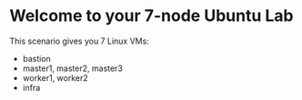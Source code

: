 # Welcome to your 7-node Ubuntu Lab

This scenario gives you 7 Linux VMs:
- bastion
- master1, master2, master3
- worker1, worker2
- infra